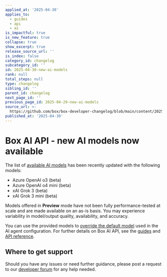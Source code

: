 ```yaml
---
applied_at: '2025-04-30'
applies_to:
  - guides
  - api
  - ai
is_impactful: true
is_new_feature: true
collapse: true
show_excerpt: true
release_source_url: ''
is_index: false
category_id: changelog
subcategory_id: ''
id: 2025-04-30-new-ai-models
rank: null
total_steps: null
type: changelog
sibling_id: ''
parent_id: changelog
next_page_id: ''
previous_page_id: 2025-04-29-new-ai-models
source_url: >-
  https://github.com/box/box-developer-changelog/blob/main/content/2025/04-30-new-ai-models.md
published_at: '2025-04-30'
---
```

# Box AI API - new AI models now available

The list of [available AI models][1] has been recently updated with the following models:

* Azure OpenAI o3 (beta)
* Azure OpenAI o4 mini (beta)
* xAI Grok 3 (beta)
* xAI Grok 3 mini (beta)

Models offered in **Preview** mode have not been fully performance-tested at scale and are made available on an as-is basis. You may experience variability in model/output quality, availability, and accuracy.

You can use the provided models to [override the default model][2] used in the AI agent configuration.
For further details on Box AI API, see the [guides][3] and [API reference][4].

<!-- more -->


## Where to get support

Should you have any issues or need further guidance, please post a request to our [developer forum][5] for any help needed.

[1]: https://developer.box.com/guides/box-ai/supported-models/
[2]: https://box-ai/ai-agents/ai-agent-overrides
[3]: https://developer.box.com/guides/box-ai
[4]: https://developer.box.com/reference/post-ai-ask/
[5]: https://forum.box.com/